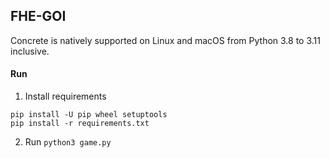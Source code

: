 ## FHE-GOI


Concrete is natively supported on Linux and macOS from Python 3.8 to 3.11 inclusive. 

#### Run

1. Install requirements
```
pip install -U pip wheel setuptools
pip install -r requirements.txt
```

2. Run `python3 game.py`

